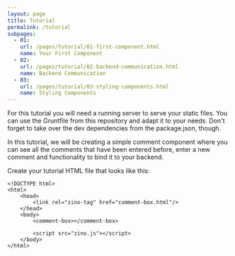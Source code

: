 ```yaml
---
layout: page
title: Tutorial
permalink: /tutorial
subpages:
  - 01:
    url: /pages/tutorial/01-first-component.html
    name: Your First Component
  - 02:
    url: /pages/tutorial/02-backend-communication.html
    name: Backend Communication
  - 03:
    url: /pages/tutorial/03-styling-components.html
    name: Styling Components
---
```


For this tutorial you will need a running server to serve your static files. You can use the Gruntfile from this repository and adapt it to your needs. Don't forget to take over
the dev dependencies from the package.json, though.

In this tutorial, we will be creating a simple comment component where you can see
all the comments that have been entered before, enter a new comment and functionality
to bind it to your backend.

Create your tutorial HTML file that looks like this:

	<!DOCTYPE html>
	<html>
		<head>
			<link rel="zino-tag" href="comment-box.html"/>
		</head>
		<body>
			<comment-box></comment-box>

			<script src="zino.js"></script>
		</body>
	</html>
